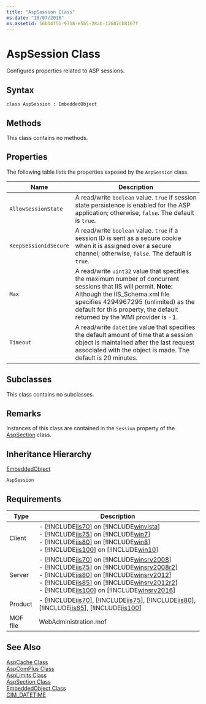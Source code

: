 ```yaml
---
title: "AspSession Class"
ms.date: "10/07/2016"
ms.assetid: 56b14f51-9718-e5b5-28ab-12687cb8167f
---
```

# AspSession Class
Configures properties related to ASP sessions.  
  
## Syntax  
  
```vbs  
class AspSession : EmbeddedObject  
```  
  
## Methods  
 This class contains no methods.  
  
## Properties  
 The following table lists the properties exposed by the `AspSession` class.  
  
|Name|Description|  
|----------|-----------------|  
|`AllowSessionState`|A read/write `boolean` value. `true` if session state persistence is enabled for the ASP application; otherwise, `false`. The default is `true`.|  
|`KeepSessionIdSecure`|A read/write `boolean` value. `true` if a session ID is sent as a secure cookie when it is assigned over a secure channel; otherwise, `false`. The default is `true`.|  
|`Max`|A read/write `uint32` value that specifies the maximum number of concurrent sessions that IIS will permit. **Note:**  Although the IIS_Schema.xml file specifies 4294967295 (unlimited) as the default for this property, the default returned by the WMI provider is -1.|  
|`Timeout`|A read/write `datetime` value that specifies the default amount of time that a session object is maintained after the last request associated with the object is made. The default is 20 minutes.|  
  
## Subclasses  
 This class contains no subclasses.  
  
## Remarks  
 Instances of this class are contained in the `Session` property of the [AspSection](../wmi-provider/aspsection-class.md) class.  
  
## Inheritance Hierarchy  
 [EmbeddedObject](../wmi-provider/embeddedobject-class.md)  
  
 `AspSession`  
  
## Requirements  
  
|Type|Description|  
|----------|-----------------|  
|Client|-   [!INCLUDE[iis70](../wmi-provider/includes/iis70-md.md)] on [!INCLUDE[winvista](../wmi-provider/includes/winvista-md.md)]<br />-   [!INCLUDE[iis75](../wmi-provider/includes/iis75-md.md)] on [!INCLUDE[win7](../wmi-provider/includes/win7-md.md)]<br />-   [!INCLUDE[iis80](../wmi-provider/includes/iis80-md.md)] on [!INCLUDE[win8](../wmi-provider/includes/win8-md.md)]<br />-   [!INCLUDE[iis100](../wmi-provider/includes/iis100-md.md)] on [!INCLUDE[win10](../wmi-provider/includes/win10-md.md)]|  
|Server|-   [!INCLUDE[iis70](../wmi-provider/includes/iis70-md.md)] on [!INCLUDE[winsrv2008](../wmi-provider/includes/winsrv2008-md.md)]<br />-   [!INCLUDE[iis75](../wmi-provider/includes/iis75-md.md)] on [!INCLUDE[winsrv2008r2](../wmi-provider/includes/winsrv2008r2-md.md)]<br />-   [!INCLUDE[iis80](../wmi-provider/includes/iis80-md.md)] on [!INCLUDE[winsrv2012](../wmi-provider/includes/winsrv2012-md.md)]<br />-   [!INCLUDE[iis85](../wmi-provider/includes/iis85-md.md)] on [!INCLUDE[winsrv2012r2](../wmi-provider/includes/winsrv2012r2-md.md)]<br />-   [!INCLUDE[iis100](../wmi-provider/includes/iis100-md.md)] on [!INCLUDE[winsrv2016](../wmi-provider/includes/winsrv2016-md.md)]|  
|Product|-   [!INCLUDE[iis70](../wmi-provider/includes/iis70-md.md)], [!INCLUDE[iis75](../wmi-provider/includes/iis75-md.md)], [!INCLUDE[iis80](../wmi-provider/includes/iis80-md.md)], [!INCLUDE[iis85](../wmi-provider/includes/iis85-md.md)], [!INCLUDE[iis100](../wmi-provider/includes/iis100-md.md)]|  
|MOF file|WebAdministration.mof|  
  
## See Also  
 [AspCache Class](../wmi-provider/aspcache-class.md)   
 [AspComPlus Class](../wmi-provider/aspcomplus-class.md)   
 [AspLimits Class](../wmi-provider/asplimits-class.md)   
 [AspSection Class](../wmi-provider/aspsection-class.md)   
 [EmbeddedObject Class](../wmi-provider/embeddedobject-class.md)   
 [CIM_DATETIME](http://go.microsoft.com/fwlink/?LinkId=57551)